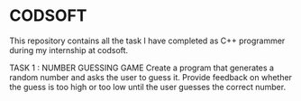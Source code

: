 # CODSOFT
This repository contains all the task I have completed as C++ programmer during my internship at codsoft.


TASK 1 : NUMBER GUESSING GAME
Create a program that generates a random number and asks the user to guess it. Provide feedback on whether the guess is too high or too low until the user guesses the correct number.